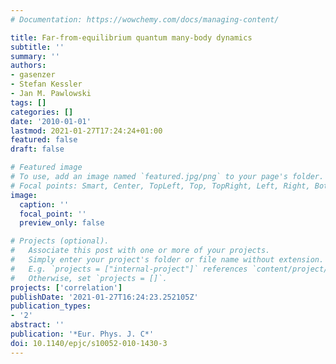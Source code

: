 ```yaml
---
# Documentation: https://wowchemy.com/docs/managing-content/

title: Far-from-equilibrium quantum many-body dynamics
subtitle: ''
summary: ''
authors:
- gasenzer
- Stefan Kessler
- Jan M. Pawlowski
tags: []
categories: []
date: '2010-01-01'
lastmod: 2021-01-27T17:24:24+01:00
featured: false
draft: false

# Featured image
# To use, add an image named `featured.jpg/png` to your page's folder.
# Focal points: Smart, Center, TopLeft, Top, TopRight, Left, Right, BottomLeft, Bottom, BottomRight.
image:
  caption: ''
  focal_point: ''
  preview_only: false

# Projects (optional).
#   Associate this post with one or more of your projects.
#   Simply enter your project's folder or file name without extension.
#   E.g. `projects = ["internal-project"]` references `content/project/deep-learning/index.md`.
#   Otherwise, set `projects = []`.
projects: ['correlation']
publishDate: '2021-01-27T16:24:23.252105Z'
publication_types:
- '2'
abstract: ''
publication: '*Eur. Phys. J. C*'
doi: 10.1140/epjc/s10052-010-1430-3
---
```

